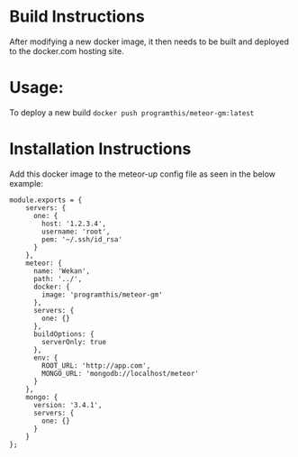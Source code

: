 # Build Instructions
After modifying a new docker image, it then needs to be built and deployed to the docker.com hosting site.

# Usage:
To deploy a new build
```docker push programthis/meteor-gm:latest```

# Installation Instructions
Add this docker image to the meteor-up config file as seen in the below example:

```
module.exports = {
    servers: {
      one: {
        host: '1.2.3.4',
        username: 'root',
        pem: '~/.ssh/id_rsa'
      }
    },
    meteor: {
      name: 'Wekan',
      path: '../',
      docker: {
        image: 'programthis/meteor-gm'
      },
      servers: {
        one: {}
      },
      buildOptions: {
        serverOnly: true
      },
      env: {
        ROOT_URL: 'http://app.com',
        MONGO_URL: 'mongodb://localhost/meteor'
      }
    },
    mongo: {
      version: '3.4.1',
      servers: {
        one: {}
      }
    }
};
```
